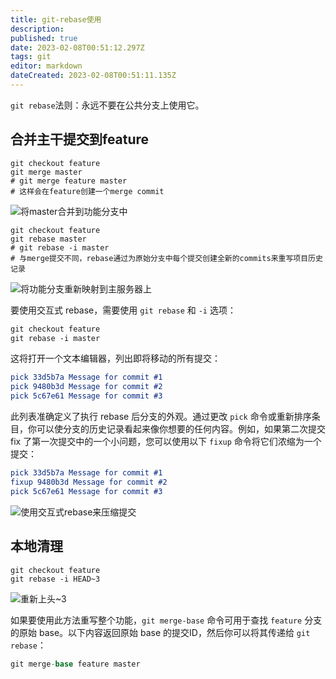 ```yaml
---
title: git-rebase使用
description: 
published: true
date: 2023-02-08T00:51:12.297Z
tags: git
editor: markdown
dateCreated: 2023-02-08T00:51:11.135Z
---
```


`git rebase`法则：永远不要在公共分支上使用它。

<!-- more -->
<!-- markdownlint-disable MD041 MD002-->



## 合并主干提交到feature

```shell
git checkout feature
git merge master
# git merge feature master
# 这样会在feature创建一个merge commit
```

![将master合并到功能分支中](https://yilongdong-blog.oss-cn-hangzhou.aliyuncs.com/img/02.svg)

```shell
git checkout feature
git rebase master
# git rebase -i master
# 与merge提交不同，rebase通过为原始分支中每个提交创建全新的commits来重写项目历史记录
```

![将功能分支重新映射到主服务器上](https://yilongdong-blog.oss-cn-hangzhou.aliyuncs.com/img/03.svg)



要使用交互式 rebase，需要使用 `git rebase` 和 `-i` 选项：

```css
git checkout feature
git rebase -i master
```

这将打开一个文本编辑器，列出即将移动的所有提交：

```cmake
pick 33d5b7a Message for commit #1
pick 9480b3d Message for commit #2
pick 5c67e61 Message for commit #3
```

此列表准确定义了执行 rebase 后分支的外观。通过更改 `pick` 命令或重新排序条目，你可以使分支的历史记录看起来像你想要的任何内容。例如，如果第二次提交 fix 了第一次提交中的一个小问题，您可以使用以下 `fixup` 命令将它们浓缩为一个提交：

```cmake
pick 33d5b7a Message for commit #1
fixup 9480b3d Message for commit #2
pick 5c67e61 Message for commit #3
```

![使用交互式rebase来压缩提交](https://yilongdong-blog.oss-cn-hangzhou.aliyuncs.com/img/04.svg)

## 本地清理

```shell
git checkout feature
git rebase -i HEAD~3
```

![重新上头~3](https://yilongdong-blog.oss-cn-hangzhou.aliyuncs.com/img/07.svg)

如果要使用此方法重写整个功能，`git merge-base` 命令可用于查找 `feature` 分支的原始 base。以下内容返回原始 base 的提交ID，然后你可以将其传递给 `git rebase`：

```csharp
git merge-base feature master
```

